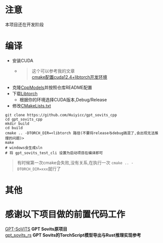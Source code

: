 # 注意
本项目还在开发阶段

# 编译

- 安装CUDA
  - > 这个可以参考我的文章  
        [cmake配置cuda12.4+libtorch开发环境](https://www.hyiy.top/archives/53/)
- 克隆[CppModels](https://github.com/Huiyicc/CppModels)并按照仓库README配置
- 下载[Libtorch](https://pytorch.org/)
  - 根据你的环境选择CUDA版本,Debug/Release
- 修改[CMakeLists.txt](CMakeLists.txt)

```shell
git clone https://github.com/Huiyicc/gpt_sovits_cpp
cd gpt_sovits_cpp
mkdir build
cd build
cmake .. -DTORCH_DIR=<libtorch 路径(不要将release与debug搞混了,会出现无法推理的问题)>
make
# windows会生成sln
# 将 gpt_sovits_test_cli 设置为启动项目在编译即可

```
> 有时候第一次cmake会失败,没有关系,在执行一次 `cmake .. -DTORCH_DIR=xxx`就行了

# 其他

# 感谢以下项目做的前置代码工作

[GPT-SoVITS](https://github.com/RVC-Boss/GPT-SoVITS) **GPT Sovits原项目**  
[gpt_sovits_rs](https://github.com/second-state/gpt_sovits_rs) **GPT Sovits的TorchScript模型导出与Rust推理实现参考**  

